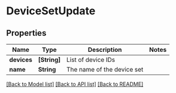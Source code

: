 # DeviceSetUpdate

## Properties
Name | Type | Description | Notes
------------ | ------------- | ------------- | -------------
**devices** | **[String]** | List of device IDs | 
**name** | **String** | The name of the device set | 

[[Back to Model list]](../README.md#documentation-for-models) [[Back to API list]](../README.md#documentation-for-api-endpoints) [[Back to README]](../README.md)


